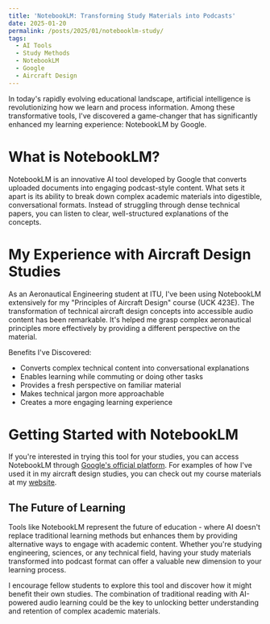 ```yaml
---
title: 'NotebookLM: Transforming Study Materials into Podcasts'
date: 2025-01-20
permalink: /posts/2025/01/notebooklm-study/
tags:
  - AI Tools
  - Study Methods
  - NotebookLM
  - Google
  - Aircraft Design
---
```


In today's rapidly evolving educational landscape, artificial intelligence is revolutionizing how we learn and process information. Among these transformative tools, I've discovered a game-changer that has significantly enhanced my learning experience: NotebookLM by Google.

What is NotebookLM?
======
NotebookLM is an innovative AI tool developed by Google that converts uploaded documents into engaging podcast-style content. What sets it apart is its ability to break down complex academic materials into digestible, conversational formats. Instead of struggling through dense technical papers, you can listen to clear, well-structured explanations of the concepts.

My Experience with Aircraft Design Studies
======
As an Aeronautical Engineering student at ITU, I've been using NotebookLM extensively for my "Principles of Aircraft Design" course (UCK 423E). The transformation of technical aircraft design concepts into accessible audio content has been remarkable. It's helped me grasp complex aeronautical principles more effectively by providing a different perspective on the material.

Benefits I've Discovered:
- Converts complex technical content into conversational explanations
- Enables learning while commuting or doing other tasks
- Provides a fresh perspective on familiar material
- Makes technical jargon more approachable
- Creates a more engaging learning experience

Getting Started with NotebookLM
======
If you're interested in trying this tool for your studies, you can access NotebookLM through [Google's official platform](https://notebooklm.google/). For examples of how I've used it in my aircraft design studies, you can check out my course materials at my [website](https://burakerdilb.github.io/courses/uck-courses).

The Future of Learning
------
Tools like NotebookLM represent the future of education - where AI doesn't replace traditional learning methods but enhances them by providing alternative ways to engage with academic content. Whether you're studying engineering, sciences, or any technical field, having your study materials transformed into podcast format can offer a valuable new dimension to your learning process.

I encourage fellow students to explore this tool and discover how it might benefit their own studies. The combination of traditional reading with AI-powered audio learning could be the key to unlocking better understanding and retention of complex academic materials. 

